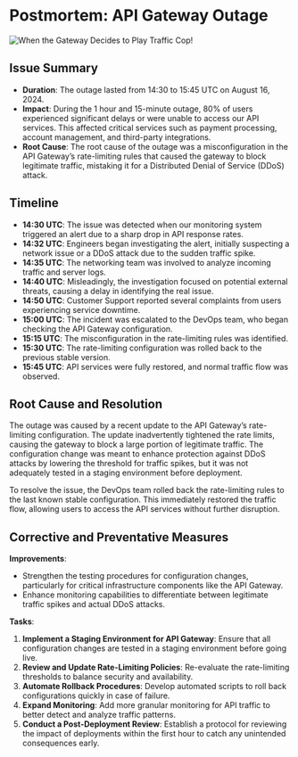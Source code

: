 # Postmortem: API Gateway Outage

![When the Gateway Decides to Play Traffic Cop!](./0x19-postmortem/A_humorous_cartoon-style_diagram_depicting_a_chaot.png)

## Issue Summary
- **Duration**: The outage lasted from 14:30 to 15:45 UTC on August 16, 2024.
- **Impact**: During the 1 hour and 15-minute outage, 80% of users experienced significant delays or were unable to access our API services. This affected critical services such as payment processing, account management, and third-party integrations.
- **Root Cause**: The root cause of the outage was a misconfiguration in the API Gateway’s rate-limiting rules that caused the gateway to block legitimate traffic, mistaking it for a Distributed Denial of Service (DDoS) attack.

## Timeline
- **14:30 UTC**: The issue was detected when our monitoring system triggered an alert due to a sharp drop in API response rates.
- **14:32 UTC**: Engineers began investigating the alert, initially suspecting a network issue or a DDoS attack due to the sudden traffic spike.
- **14:35 UTC**: The networking team was involved to analyze incoming traffic and server logs.
- **14:40 UTC**: Misleadingly, the investigation focused on potential external threats, causing a delay in identifying the real issue.
- **14:50 UTC**: Customer Support reported several complaints from users experiencing service downtime.
- **15:00 UTC**: The incident was escalated to the DevOps team, who began checking the API Gateway configuration.
- **15:15 UTC**: The misconfiguration in the rate-limiting rules was identified.
- **15:30 UTC**: The rate-limiting configuration was rolled back to the previous stable version.
- **15:45 UTC**: API services were fully restored, and normal traffic flow was observed.

## Root Cause and Resolution
The outage was caused by a recent update to the API Gateway’s rate-limiting configuration. The update inadvertently tightened the rate limits, causing the gateway to block a large portion of legitimate traffic. The configuration change was meant to enhance protection against DDoS attacks by lowering the threshold for traffic spikes, but it was not adequately tested in a staging environment before deployment.

To resolve the issue, the DevOps team rolled back the rate-limiting rules to the last known stable configuration. This immediately restored the traffic flow, allowing users to access the API services without further disruption.

## Corrective and Preventative Measures

**Improvements**:
- Strengthen the testing procedures for configuration changes, particularly for critical infrastructure components like the API Gateway.
- Enhance monitoring capabilities to differentiate between legitimate traffic spikes and actual DDoS attacks.

**Tasks**:
1. **Implement a Staging Environment for API Gateway**: Ensure that all configuration changes are tested in a staging environment before going live.
2. **Review and Update Rate-Limiting Policies**: Re-evaluate the rate-limiting thresholds to balance security and availability.
3. **Automate Rollback Procedures**: Develop automated scripts to roll back configurations quickly in case of failure.
4. **Expand Monitoring**: Add more granular monitoring for API traffic to better detect and analyze traffic patterns.
5. **Conduct a Post-Deployment Review**: Establish a protocol for reviewing the impact of deployments within the first hour to catch any unintended consequences early.
